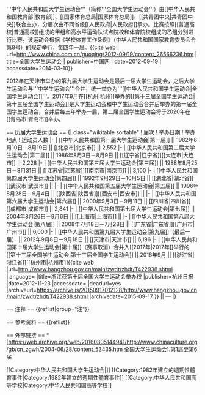 '''中华人民共和国大学生运动会'''（简称'''全国大学生运动会'''）由[[中华人民共和国教育部|教育部]]、[[国家体育总局|国家体育总局]]、[[共青团中央|共青团中央]]联合主办，分届次由不同省级[[人民政府|人民政府]]承办。比赛按照[[普通高校|普通高校]]组成的甲组和高水平运动队试点院校和体育院校组成的乙组分别进行比赛。该运动会根据《学校体育工作条例》（中华人民共和国国家教育委员会令第8号）的规定举行，每四年一届。<ref name="dayunhui">{{cite web | url=http://www.china.com.cn/guoqing/2012-09/19/content_26566236.htm | title=全国大学生运动会 | publisher=中国网 | date=2012-09-19 | accessdate=2014-03-10}}</ref>

2012年在天津市举办的第九届大学生运动会是最后一届大学生运动会，之后大学生运动会与'''中学生运动会'''合并，统一举办为'''[[中华人民共和国学生运动会|全国学生运动会]]'''。2017年9月在[[杭州|杭州]]举办的[[第十三届全国学生运动会|第十三届全国学生运动会]]是大学生运动会和中学生运动会合并后举办的第一届全国学生运动会，合并后每三年举办一届，第二届全国学生运动会将于2020年在[[青岛市|青岛市]]举办。

== 历届大学生运动会 ==
{| class="wikitable sortable"
! 届次
! 举办日期
! 举办地点
! 运动员人数
|-
| [[中华人民共和国第一届大学生运动会|第一届]] || 1982年8月10日－8月19日 || [[北京市|北京市]] || 2,552
|-
| [[中华人民共和国第二届大学生运动会|第二届]] || 1986年8月3日－8月9日 || [[辽宁省|辽宁省]][[大连市|大连市]] || 2,228
|-
| [[中华人民共和国第三届大学生运动会|第三届]] || 1988年8月25日－8月31日 || [[江苏省|江苏省]][[南京市|南京市]] || 3,100
|-
| [[中华人民共和国第四届大学生运动会|第四届]] || 1992年9月29日－10月5日 || [[湖北省|湖北省]][[武汉市|武汉市]] ||
|-
| [[中华人民共和国第五届大学生运动会|第五届]] || 1996年8月28日－9月4日 || [[陕西省|陕西省]][[西安市|西安市]] ||
|-
| [[中华人民共和国第六届大学生运动会|第六届]] || 2000年9月3日－9月11日 || [[四川省|四川省]][[成都市|成都市]] || 2,841
|-
| [[中华人民共和国第七届大学生运动会|第七届]] || 2004年8月26日－9月6日 || [[上海市|上海市]] ||
|-
| [[中华人民共和国第八届大学生运动会|第八届]] || 2008年7月18日－7月28日 || [[广东省|广东省]][[广州市|广州市]] || 6,000
|-
| [[中华人民共和国第九届大学生运动会|第九届]]（最后一届） || 2012年9月8日－9月18日 || [[天津市|天津市]] || 6,196
|-
| [[中华人民共和国第十届大学生运动会|第十届]]（赛事取消）<ref group="注">合并入[[2017年|2017年]]举行的[[第十三届全国学生运动会|第十三届全国学生运动会]]</ref> || 2016年9月 || [[浙江省|浙江省]][[杭州市|杭州市]]<ref>{{cite web |url=http://www.hangzhou.gov.cn/main/zwdt/zhdt/T422938.shtml |language= |title=浙江获第十届全国大学生运动会举办权 |publisher=杭州日报 |date=2012-11-23 |accessdate= |deadurl=yes |archiveurl=https://archive.is/20150917012128/http://www.hangzhou.gov.cn/main/zwdt/zhdt/T422938.shtml |archivedate=2015-09-17 }}</ref> || —
|}

== 注释 ==
{{reflist|group="注"}}

== 参考资料 ==
{{reflist}}

== 外部链接 ==
*[https://web.archive.org/web/20160305144941/http://www.chinaculture.org/gb/cn_zgwh/2004-06/28/content_53435.htm 全国大学生运动会].第1届至第6届

[[Category:中华人民共和国大学生运动会|]]
[[Category:1982年建立的週期性體育事件|Category:1982年建立的週期性體育事件]]
[[Category:中华人民共和国高等学校|Category:中华人民共和国高等学校]]
